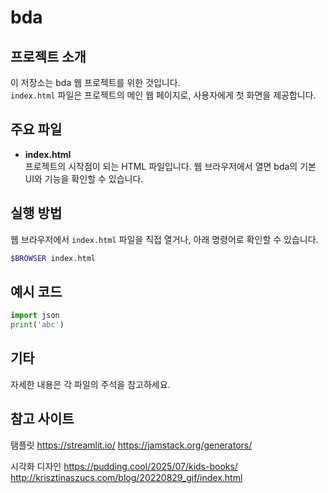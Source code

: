 # bda

## 프로젝트 소개

이 저장소는 bda 웹 프로젝트를 위한 것입니다.  
`index.html` 파일은 프로젝트의 메인 웹 페이지로, 사용자에게 첫 화면을 제공합니다.

## 주요 파일

- **index.html**  
  프로젝트의 시작점이 되는 HTML 파일입니다. 웹 브라우저에서 열면 bda의 기본 UI와 기능을 확인할 수 있습니다.

## 실행 방법

웹 브라우저에서 `index.html` 파일을 직접 열거나, 아래 명령어로 확인할 수 있습니다.

```bash
$BROWSER index.html
```

## 예시 코드

```py
import json
print('abc')
```

## 기타

자세한 내용은 각 파일의 주석을 참고하세요.


## 참고 사이트

탬플릿
https://streamlit.io/
https://jamstack.org/generators/

시각화 디자인
https://pudding.cool/2025/07/kids-books/
http://krisztinaszucs.com/blog/20220829_gif/index.html
